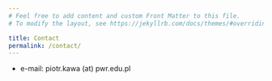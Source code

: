 ```yaml
---
# Feel free to add content and custom Front Matter to this file.
# To modify the layout, see https://jekyllrb.com/docs/themes/#overriding-theme-defaults

title: Contact
permalink: /contact/
---
```


* e-mail: piotr.kawa (at) pwr.edu.pl

